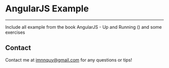 # AngularJS Example
***
Include all example from the book AngularJS - Up and Running () and some exercises

## Contact
Contact me at imnnquy@gmail.com for any questions or tips!
